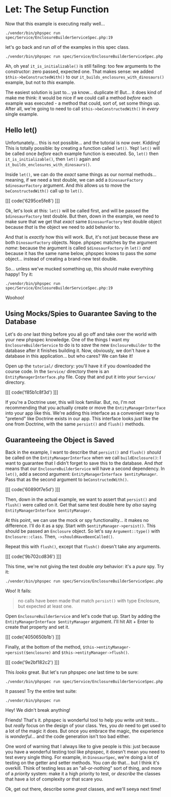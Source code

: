 # Let: The Setup Function

Now that this example is executing really well...

```terminal-silent
./vendor/bin/phpspec run spec/Service/EnclosureBuilderServiceSpec.php:19
```

let's go back and run *all* of the examples in this spec class.

```terminal-silent
./vendor/bin/phpspec run spec/Service/EnclosureBuilderServiceSpec.php
```

Ah, oh yea! `it_is_initializable()` is still failing: too few arguments to the
constructor: zero passed, expected one. That makes sense: we added
`$this->beConstructedWith()` to our `it_builds_enclosures_with_dinosaurs()` example,
but not to *this*  example.

The easiest solution is just to... ya know... duplicate it! But... it does kind
of make me think: it would be nice if we could call a method *before* each example
was executed - a method that could, sort of, set some things up. After all, we're
going to need to call `$this->beConstructedWith()` in *every* single example.

## Hello let()

Unfortunately... this is not possible... and the tutorial is now over. Kidding!
This is totally possible: by creating a function called `let()`. Yep! `let()` will
be called once *before* each example function is executed. So, `let()` then
`it_is_initializable()`, then `let()` again and `it_builds_enclosures_with_dinosaurs()`.

Inside `let()`, we can do the *exact* same things as our normal methods... meaning,
if we need a test double, we can add a `DinosaurFactory $dinosaurFactory` argument.
And *this* allows us to move the `beConstructedWith()` call up to `let()`.

[[[ code('6295ce5fe8') ]]]

Ok, let's look at this: `let()` will be called first, and will be passed the
`$dinosaurFactory` test double. But then, down in the example, we need to make sure
that we get that *exact* same `DinosaurFactory` test double object because *that*
is the object we need to add behavior to.

And that is *exactly* how this will work. But, it's not just because these are
both `DinosaurFactory` objects. Nope. phpspec matches by the argument *name*:
because the argument is called `$dinosaurFactory` in `let()` *and* because it
has the same name below, phpspec knows to pass the *same* object... instead of creating
a brand-new test double.

So... unless we've mucked something up, this should make everything happy! Try it:

```terminal-silent
./vendor/bin/phpspec run spec/Service/EnclosureBuilderServiceSpec.php:19
```

Woohoo!

## Using Mocks/Spies to Guarantee Saving to the Database

Let's do *one* last thing before you all go off and take over the world with
your new phpspec knowledge. One of the things I want my `EnclosureBuilderService`
to do is to *save* the new `EnclosureBuilder` to the database after it finishes
building it. Now, obviously, we don't have a database in this application... but
who cares? We can fake it!

Open up the `tutorial/` directory: you'll have it if you downloaded the course
code. In the `Service/` directory there is an `EntityManagerInterface.php` file.
Copy that and put it into your `Service/` directory.

[[[ code('f85b1c8f3d') ]]]

If you're a Doctrine user, this will look familiar. But, no, I'm not recommending
that you actually create or move the `EntityManagerInterface` into your app like
this. We're adding this interface as a convenient way to "pretend" like Doctrine
exists in our app. This interface looks *just* like the one from Doctrine, with
the same `persist()` and `flush()` methods.

## Guaranteeing the Object is Saved

Back in the example, I want to describe that `persist()` and `flush()` *should* be
called on the `EntityManagerInterface` when we call `buildEnclosure()`: I want
to guarantee that I didn't forget to save this to the database. And *that* means
that our `EnclosureBuilderService` will have a second dependency. In `let()`, add
a second argument: `EntityManagerInterface $entityManager`. Pass that as the second
argument to `beConstructedWith()`.

[[[ code('60890f7e5d') ]]]

Then, down in the actual example, we want to assert that `persist()` and `flush()`
were called on it. Get that same test double here by *also* saying
`EntityManagerInterface $entityManager`.

At this point, we can use the mock or spy functionality... it makes no difference.
I'll do it as a spy. Start with `$entityManager->persist()`. This should be passed
an `Enclosure` object. So let's say `Argument::type()` with `Enclosure::class`.
Then, `->shouldHaveBeenCalled()`.

Repeat this with `flush()`, except that `flush()` doesn't take any arguments.

[[[ code('9b702cd836') ]]]

This time, we're not giving the test double *any* behavior: it's a *pure* spy.
Try it:

```terminal-silent
./vendor/bin/phpspec run spec/Service/EnclosureBuilderServiceSpec.php
```

Woo! It fails:

> no calls have been made that match `persist()` with type Enclosure, but expected
> at least one.

Open `EnclosureBuilderService` and let's code that up. Start by adding the
`EntityManagerInterface $entityManager` argument. I'll hit Alt + Enter to create
that property and set it.

[[[ code('4050650b1b') ]]]

Finally, at the bottom of the method, `$this->entityManager->persist($enclosure)`
and `$this->entityManager->flush()`.

[[[ code('9e2bf182c2') ]]]

This *looks* great. But let's run phpspec *one* last time to be sure:

```terminal-silent
./vendor/bin/phpspec run spec/Service/EnclosureBuilderServiceSpec.php
```

It passes! Try the entire test suite:

```terminal-silent
./vendor/bin/phpspec run
```

Hey! We didn't break anything!

Friends! That's it. phpspec is wonderful tool to help you write unit tests... but
*really* focus on the design of your class. Yes, you *do* need to get used to
a lot of the magic it does. But once you embrace the magic, the experience is
*wonderful*... and the code generation isn't too bad either.

One word of warning that I always like to give people is this: just because you
have a wonderful testing tool like phpspec, it doesn't mean you need to test every
single thing. For example, in `DinosaurSpec`, we're doing a lot of testing on the
getter and setter methods. You *can* do that... but I think it's overkill. Think
of testing less as an "all-or-nothing" sort of thing, and more of a *priority* system:
make it a high priority to test, or *describe* the classes that have a lot of complexity
or that scare you.

Ok, get out there, describe some *great* classes, and we'll seeya next time!

